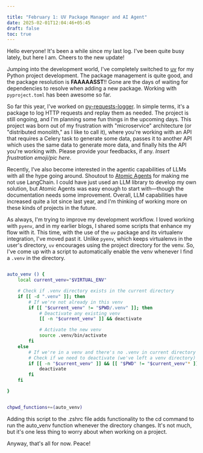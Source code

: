 ```yaml
---

title: "February 1: UV Package Manager and AI Agent"
date: 2025-02-01T12:04:46+05:45
draft: false
toc: true
---
```


Hello everyone! It's been a while since my last log. I've been quite busy lately, but here I am. Cheers to the new update!

Jumping into the development world, I've completely switched to [uv](https://astral.sh/blog/uv) for my Python project development. The package management is quite good, and the package resolution is **FAAAAASST**!! Gone are the days of waiting for dependencies to resolve when adding a new package. Working with `pyproject.toml` has been awesome so far.

So far this year, I've worked on [py-requests-logger](https://pypi.org/project/py-requests-logger/). In simple terms, it's a package to log HTTP requests and replay them as needed. The project is still ongoing, and I'm planning some fun things in the upcoming days. This project was born out of my frustration with "microservice" architecture (or "distributed monolith," as I like to call it), where you're working with an API that requires a Celery task to generate some data, passes it to another API which uses the same data to generate more data, and finally hits the API you're working with. Please provide your feedbacks, if any. *Insert frustration emoji/pic here*.

Recently, I've also become interested in the agentic capabilities of LLMs with all the hype going around. Shoutout to [Atomic Agents](https://github.com/BrainBlend-AI/atomic-agents) for making me not use LangChain. I could have just used an LLM library to develop my own solution, but Atomic Agents was easy enough to start with—though the documentation needs some improvement. Overall, LLM capabilities have increased quite a lot since last year, and I'm thinking of working more on these kinds of projects in the future.

As always, I'm trying to improve my development workflow. I loved working with `pyenv`, and in my earlier blogs, I shared some scripts that enhance my flow with it. This time, with the use of the `uv` package and its virtualenv integration, I've moved past it. Unlike `pyenv`, which keeps virtualenvs in the user's directory, `uv` encourages using the project directory for the venv. So, I've come up with a script to automatically enable the venv whenever I find a `.venv` in the directory.

```zsh

auto_venv () {
    local current_venv="$VIRTUAL_ENV"

    # Check if .venv directory exists in the current directory
    if [[ -d ".venv" ]]; then
        # If we're not already in this venv
        if [[ "$current_venv" != "$PWD/.venv" ]]; then
            # Deactivate any existing venv
            [[ -n "$current_venv" ]] && deactivate

            # Activate the new venv
            source .venv/bin/activate
        fi
    else
        # If we're in a venv and there's no .venv in current directory
        # Check if we need to deactivate (we've left a venv directory)
        if [[ -n "$current_venv" ]] && [[ "$PWD" != "$current_venv"* ]]; then
            deactivate
        fi
    fi

}


chpwd_functions+=(auto_venv)
```

Adding this script to the .zshrc file adds functionality to the cd command to run the auto_venv function whenever the directory changes. It's not much, but it's one less thing to worry about when working on a project.

Anyway, that's all for now. Peace!